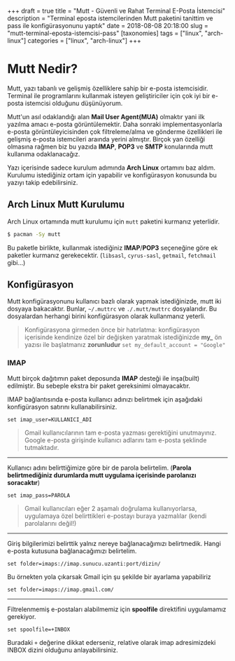 +++
draft = true
title = "Mutt - Güvenli ve Rahat Terminal E-Posta İstemcisi"
description = "Terminal eposta istemcilerinden Mutt paketini tanittim ve pass ile konfigürasyonunu yaptık"
date = 2018-08-08 20:18:00
slug = "mutt-terminal-eposta-istemcisi-pass"
[taxonomies]
tags = ["linux", "arch-linux"]
categories = ["linux", "arch-linux"]
+++

# Mutt Nedir?

Mutt, yazı tabanlı ve gelişmiş özelliklere sahip bir e-posta istemcisidir. 
Terminal ile programlarını kullanmak isteyen geliştiriciler için çok iyi bir 
e-posta istemcisi olduğunu düşünüyorum.

Mutt'un asıl odaklandığı alan **Mail User Agent(MUA)** olmaktır yani ilk 
yazılma amacı e-posta görüntülemektir. Daha sonraki implementasyonlarla 
e-posta görüntüleyicisinden çok filtreleme/alma ve gönderme özellikleri ile 
gelişmiş e-posta istemcileri araında yerini almıştır. Birçok yan özelliği 
olmasına rağmen biz bu yazıda **IMAP**, **POP3** ve **SMTP** konularında 
mutt kullanıma odaklanacağız.

Yazı içerisinde sadece kurulum adımında **Arch Linux** ortamını baz aldım. 
Kurulumu istediğiniz ortam için yapabilir ve konfigürasyon konusunda bu yazıyı 
takip edebilirsiniz.

## Arch Linux Mutt Kurulumu

Arch Linux ortamında mutt kurulumu için `mutt` paketini kurmanız yeterlidir.

```sh
$ pacman -Sy mutt
```

Bu paketle birlikte, kullanmak istediğiniz **IMAP**/**POP3** seçeneğine göre 
ek paketler kurmanız gerekecektir. (`libsasl`, `cyrus-sasl`, `getmail`, 
`fetchmail` gibi...)

## Konfigürasyon

Mutt konfigürasyonunu kullanıcı bazlı olarak yapmak istediğinizde, mutt iki 
dosyaya bakacaktır. Bunlar, `~/.muttrc` ve `./.mutt/muttrc` dosyalarıdır. Bu 
dosyalardan herhangi birini konfigürasyon olarak kullanmanız yeterli.

> Konfigürasyona girmeden önce bir hatırlatma: konfigürasyon içerisinde 
> kendinize özel bir değişken yaratmak istediğinizde **my_** ön yazısı ile 
> başlatmanız **zorunludur**
> `set my_default_account = "Google"`

### IMAP

Mutt birçok dağıtımın paket deposunda **IMAP** desteği ile inşa(built) 
edilmiştir. Bu sebeple ekstra bir paket gereksinimi olmayacaktır.

IMAP bağlantısında e-posta kullanıcı adınızı belirtmek için aşağıdaki 
konfigürasyon satırını kullanabilirsiniz.

```
set imap_user=KULLANICI_ADI
```

> Gmail kullanıcılarının tam e-posta yazması gerektiğini unutmayınız. Google 
> e-posta girişinde kullanıcı adlarını tam e-posta şeklinde tutmaktadır.

---

Kullanıcı adını belirttiğimize göre bir de parola belirtelim. (**Parola 
belirtmediğiniz durumlarda mutt uygulama içerisinde parolanızı soracaktır**)

```
set imap_pass=PAROLA
```

> Gmail kullanıcıları eğer 2 aşamalı doğrulama kullanıyorlarsa, uygulamaya özel 
> belirttikleri e-postayı buraya yazmalılar (kendi parolalarını değil!)

---

Giriş bilgilerimizi belirttik yalnız nereye bağlanacağımızı belirtmedik. 
Hangi e-posta kutusuna bağlanacağımızı belirtelim.

```
set folder=imaps://imap.sunucu.uzanti:port/dizin/
```

Bu örnekten yola çıkarsak Gmail için şu şekilde bir ayarlama yapabiliriz

```
set folder=imaps://imap.gmail.com/
```

---

Filtrelenmemiş e-postaları alabilmemiz için **spoolfile** direktifini 
uygulamamız gerekiyor.

```
set spoolfile=+INBOX
```

Buradaki `+` değerine dikkat ederseniz, relative olarak imap adresimizdeki 
INBOX dizini olduğunu anlayabilirsiniz.


